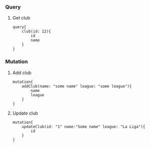 ### Query 
 1. Get club
    ```
    query{
        club(id: 12){
            id
            name
        }
    }
    ```






### Mutation 

 1. Add club
    ```
    mutation{
        addClub(name: "some name" league: "some league"){
            name
            league
        }
    }
    ```

 2. Update club
    ```
    mutation{
        updateClub(id: "1" name:"Some name" league: "La Liga"){
            id
        }
    }
    ```
